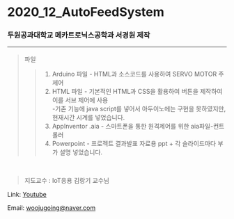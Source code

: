 # 2020_12_AutoFeedSystem
### 두원공과대학교 메카트로닉스공학과 서경원 제작  <HR/>
>파일
>>1. Arduino 파일 - HTML과 소스코드를 사용하여 SERVO MOTOR 주 제어
>>2. HTML 파일 - 기본적인 HTML과 CSS을 활용하여 버튼을 제작하여 이를 서브 제어에 사용<br>
>>-기존 기능에 java script를 넣어서 아두이노에는 구현을 못하였지만, 현재시간 시계를 넣었습니다.
>>3. AppInventor .aia - 스마트폰을 통한 원격제어를 위한 aia파일-컨트롤러
>>4. Powerpoint - 프로젝트 결과발표 자료용 ppt + 각 슬라이드마다 부가 설명 넣었습니다.
<br>

>지도교수 : IoT응용 김랑기 교수님

Link: [Youtube][googlelink]

[googlelink]: https://youtube.com
Email: <woojugoing@naver.com>
